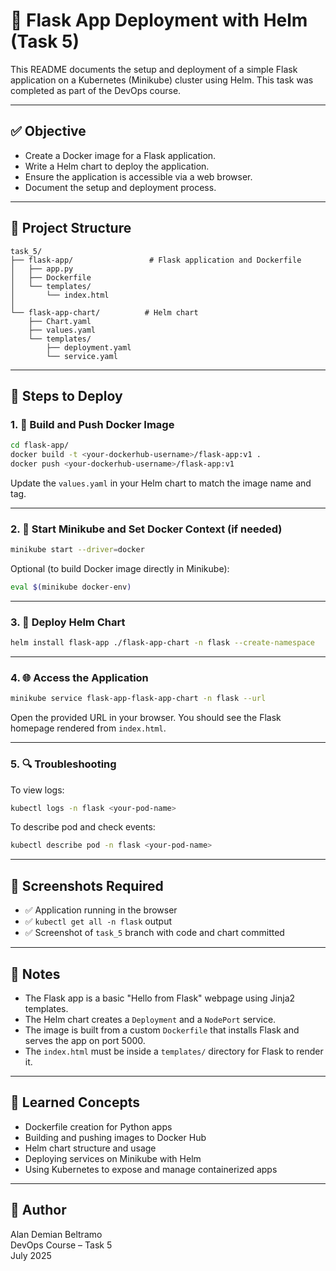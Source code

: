 # 🐍 Flask App Deployment with Helm (Task 5)

This README documents the setup and deployment of a simple Flask application on a Kubernetes (Minikube) cluster using Helm. This task was completed as part of the DevOps course.

---

## ✅ Objective

- Create a Docker image for a Flask application.
- Write a Helm chart to deploy the application.
- Ensure the application is accessible via a web browser.
- Document the setup and deployment process.

---

## 📁 Project Structure

```
task_5/
├── flask-app/                 # Flask application and Dockerfile
│   ├── app.py
│   ├── Dockerfile
│   └── templates/
│       └── index.html
│
└── flask-app-chart/          # Helm chart
    ├── Chart.yaml
    ├── values.yaml
    └── templates/
        ├── deployment.yaml
        └── service.yaml
```

---

## 🚀 Steps to Deploy

### 1. 🐳 Build and Push Docker Image

```bash
cd flask-app/
docker build -t <your-dockerhub-username>/flask-app:v1 .
docker push <your-dockerhub-username>/flask-app:v1
```

Update the `values.yaml` in your Helm chart to match the image name and tag.

---

### 2. 🧪 Start Minikube and Set Docker Context (if needed)

```bash
minikube start --driver=docker
```

Optional (to build Docker image directly in Minikube):

```bash
eval $(minikube docker-env)
```

---

### 3. 🧭 Deploy Helm Chart

```bash
helm install flask-app ./flask-app-chart -n flask --create-namespace
```

---

### 4. 🌐 Access the Application

```bash
minikube service flask-app-flask-app-chart -n flask --url
```

Open the provided URL in your browser. You should see the Flask homepage rendered from `index.html`.

---

### 5. 🔍 Troubleshooting

To view logs:

```bash
kubectl logs -n flask <your-pod-name>
```

To describe pod and check events:

```bash
kubectl describe pod -n flask <your-pod-name>
```

---

## 📸 Screenshots Required

- ✅ Application running in the browser
- ✅ `kubectl get all -n flask` output
- ✅ Screenshot of `task_5` branch with code and chart committed

---

## 📝 Notes

- The Flask app is a basic "Hello from Flask" webpage using Jinja2 templates.
- The Helm chart creates a `Deployment` and a `NodePort` service.
- The image is built from a custom `Dockerfile` that installs Flask and serves the app on port 5000.
- The `index.html` must be inside a `templates/` directory for Flask to render it.

---

## 🧠 Learned Concepts

- Dockerfile creation for Python apps
- Building and pushing images to Docker Hub
- Helm chart structure and usage
- Deploying services on Minikube with Helm
- Using Kubernetes to expose and manage containerized apps

---

## 🧑 Author

Alan Demian Beltramo  
DevOps Course – Task 5  
July 2025